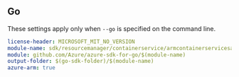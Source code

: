 ## Go

These settings apply only when `--go` is specified on the command line.

``` yaml $(go) && $(track2)
license-header: MICROSOFT_MIT_NO_VERSION
module-name: sdk/resourcemanager/containerservice/armcontainerservicesafeguards
module: github.com/Azure/azure-sdk-for-go/$(module-name)
output-folder: $(go-sdk-folder)/$(module-name)
azure-arm: true
```
